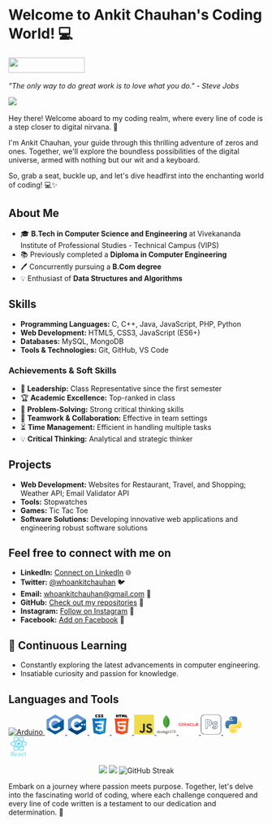 

# Welcome to Ankit Chauhan's Coding World! 💻

<img src="https://komarev.com/ghpvc/?username=whoankitchauhan&label=Views&color=blue&style=plastic" width="150" height="30">

*"The only way to do great work is to love what you do." - Steve Jobs*

<img src="https://user-images.githubusercontent.com/74038190/213910845-af37a709-8995-40d6-be59-724526e3c3d7.gif" width="900">

Hey there! Welcome aboard to my coding realm, where every line of code is a step closer to digital nirvana. 🚀

I'm Ankit Chauhan, your guide through this thrilling adventure of zeros and ones. Together, we'll explore the boundless possibilities of the digital universe, armed with nothing but our wit and a keyboard.

So, grab a seat, buckle up, and let's dive headfirst into the enchanting world of coding! 💻✨


## About Me

- 🎓 **B.Tech in Computer Science and Engineering** at Vivekananda Institute of Professional Studies - Technical Campus (VIPS)
- 📚 Previously completed a **Diploma in Computer Engineering**
- 🖊️ Concurrently pursuing a **B.Com degree**
- 💡 Enthusiast of **Data Structures and Algorithms**

## Skills

- **Programming Languages:** C, C++, Java, JavaScript, PHP, Python
- **Web Development:** HTML5, CSS3, JavaScript (ES6+)
- **Databases:** MySQL, MongoDB
- **Tools & Technologies:** Git, GitHub, VS Code

### Achievements & Soft Skills
- 🚀 **Leadership:** Class Representative since the first semester
- 🏆 **Academic Excellence:** Top-ranked in class
- 🧠 **Problem-Solving:** Strong critical thinking skills
- 🤝 **Teamwork & Collaboration:** Effective in team settings
- ⏳ **Time Management:** Efficient in handling multiple tasks
- 💡 **Critical Thinking:** Analytical and strategic thinker

## Projects
- **Web Development:** Websites for Restaurant, Travel, and Shopping; Weather API; Email Validator API
- **Tools:** Stopwatches
- **Games:** Tic Tac Toe
- **Software Solutions:** Developing innovative web applications and engineering robust software solutions

## Feel free to connect with me on
- **LinkedIn:** [Connect on LinkedIn](https://www.linkedin.com/in/whoankitchauhan) 🌐
- **Twitter:** [@whoankitchauhan](https://twitter.com/whoankitchauhan) 🐦
- **Email:** [whoankitchauhan@gmail.com](mailto:whoankitchauhan@gmail.com) 📧
- **GitHub:** [Check out my repositories](https://github.com/whoankitchauhan) 📂
- **Instagram:** [Follow on Instagram](https://www.instagram.com/whoankitchauhan/) 📸
- **Facebook:** [Add on Facebook](https://www.facebook.com/whoankitchauhan) 📘

## 🌱 Continuous Learning

- Constantly exploring the latest advancements in computer engineering.
- Insatiable curiosity and passion for knowledge.

## Languages and Tools

<p align="left">
  <a href="https://www.arduino.cc/" target="_blank" rel="noreferrer"> 
    <img src="https://cdn.worldvectorlogo.com/logos/arduino-1.svg" alt="Arduino" width="40" height="40"/> 
  </a> 
  <a href="https://www.cprogramming.com/" target="_blank" rel="noreferrer"> 
    <img src="https://raw.githubusercontent.com/devicons/devicon/master/icons/c/c-original.svg" alt="C" width="40" height="40"/> 
  </a> 
  <a href="https://www.w3schools.com/cpp/" target="_blank" rel="noreferrer"> 
    <img src="https://raw.githubusercontent.com/devicons/devicon/master/icons/cplusplus/cplusplus-original.svg" alt="C++" width="40" height="40"/> 
  </a> 
  <a href="https://www.w3schools.com/css/" target="_blank" rel="noreferrer"> 
    <img src="https://raw.githubusercontent.com/devicons/devicon/master/icons/css3/css3-original-wordmark.svg" alt="CSS" width="40" height="40"/> 
  </a> 
  <a href="https://www.w3.org/html/" target="_blank" rel="noreferrer"> 
    <img src="https://raw.githubusercontent.com/devicons/devicon/master/icons/html5/html5-original-wordmark.svg" alt="HTML" width="40" height="40"/> 
  </a> 
  <a href="https://developer.mozilla.org/en-US/docs/Web/JavaScript" target="_blank" rel="noreferrer"> 
    <img src="https://raw.githubusercontent.com/devicons/devicon/master/icons/javascript/javascript-original.svg" alt="JavaScript" width="40" height="40"/> 
  </a> 
  <a href="https://www.mongodb.com/" target="_blank" rel="noreferrer"> 
    <img src="https://raw.githubusercontent.com/devicons/devicon/master/icons/mongodb/mongodb-original-wordmark.svg" alt="MongoDB" width="40" height="40"/> 
  </a> 
  <a href="https://www.oracle.com/" target="_blank" rel="noreferrer"> 
    <img src="https://raw.githubusercontent.com/devicons/devicon/master/icons/oracle/oracle-original.svg" alt="Oracle" width="40" height="40"/> 
  </a> 
  <a href="https://www.photoshop.com/en" target="_blank" rel="noreferrer"> 
    <img src="https://raw.githubusercontent.com/devicons/devicon/master/icons/photoshop/photoshop-line.svg" alt="Photoshop" width="40" height="40"/> 
  </a> 
  <a href="https://www.python.org" target="_blank" rel="noreferrer"> 
    <img src="https://raw.githubusercontent.com/devicons/devicon/master/icons/python/python-original.svg" alt="Python" width="40" height="40"/> 
  </a> 
  <a href="https://reactjs.org/" target="_blank" rel="noreferrer"> 
    <img src="https://raw.githubusercontent.com/devicons/devicon/master/icons/react/react-original-wordmark.svg" alt="React" width="40" height="40"/> 
  </a> 
</p>

<p align="center">
  <img src="https://github-readme-stats.vercel.app/api?username=whoankitchauhan&count_private=true&show_icons=true&theme=dark&line_height=40">
  <img src="https://github-readme-stats.vercel.app/api/top-langs/?username=whoankitchauhan&count_private=true&hide=html,scss,ejs&theme=dark&line_height=10">
 <img src="https://streak-stats.demolab.com/?user=whoankitchauhan&theme=dark" alt="GitHub Streak" />

</p>

Embark on a journey where passion meets purpose. Together, let's delve into the fascinating world of coding, where each challenge conquered and every line of code written is a testament to our dedication and determination. 🚀
